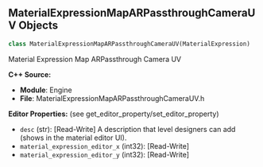 ## MaterialExpressionMapARPassthroughCameraUV Objects

```python
class MaterialExpressionMapARPassthroughCameraUV(MaterialExpression)
```

Material Expression Map ARPassthrough Camera UV

**C++ Source:**

- **Module**: Engine
- **File**: MaterialExpressionMapARPassthroughCameraUV.h

**Editor Properties:** (see get_editor_property/set_editor_property)

- ``desc`` (str):  [Read-Write] A description that level designers can add (shows in the material editor UI).
- ``material_expression_editor_x`` (int32):  [Read-Write]
- ``material_expression_editor_y`` (int32):  [Read-Write]

<a id="unreal.MaterialExpressionMaterialAttributeLayers"></a>